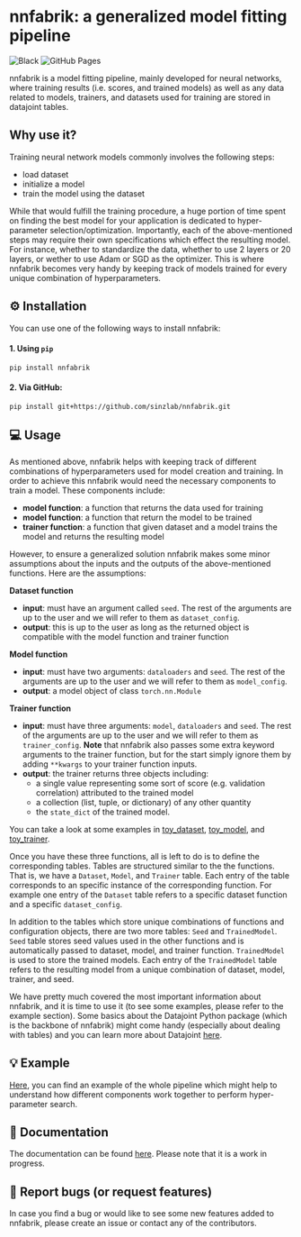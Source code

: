# nnfabrik: a generalized model fitting pipeline

![Black](https://github.com/sinzlab/nnfabrik/workflows/Black/badge.svg)
![GitHub Pages](https://github.com/sinzlab/nnfabrik/workflows/GitHub%20Pages/badge.svg?branch=master)

nnfabrik is a model fitting pipeline, mainly developed for neural networks, where training results (i.e. scores, and trained models) as well as any data related to models, trainers, and datasets used for training are stored in datajoint tables.

## Why use it?

Training neural network models commonly involves the following steps:
- load dataset
- initialize a model
- train the model using the dataset

While that would fulfill the training procedure, a huge portion of time spent on finding the best model for your application is dedicated to hyper-parameter selection/optimization. Importantly, each of the above-mentioned steps may require their own specifications which effect the resulting model. For instance, whether to standardize the data, whether to use 2 layers or 20 layers, or wether to use Adam or SGD as the optimizer. This is where nnfabrik becomes very handy by keeping track of models trained for every unique combination of hyperparameters.

## :gear: Installation

You can use one of the following ways to install nnfabrik:

#### 1. Using `pip`
```
pip install nnfabrik
```

#### 2. Via GitHub:
```
pip install git+https://github.com/sinzlab/nnfabrik.git
```

## :computer: Usage
As mentioned above, nnfabrik helps with keeping track of different combinations of hyperparameters used for model creation and training. In order to achieve this nnfabrik would need the necessary components to train a model. These components include:
* **model function**: a function that returns the data used for training
* **model function**: a function that return the model to be trained
* **trainer function**: a function that given dataset and a model trains the model and returns the resulting model

However, to ensure a generalized solution nnfabrik makes some minor assumptions about the inputs and the outputs of the above-mentioned functions. Here are the assumptions:

**Dataset function**
* **input**: must have an argument called `seed`. The rest of the arguments are up to the user and we will refer to them as `dataset_config`.
* **output**: this is up to the user as long as the returned object is compatible with the model function and trainer function

**Model function**
* **input**: must have two arguments: `dataloaders` and `seed`. The rest of the arguments are up to the user and we will refer to them as `model_config`.
* **output**: a model object of class `torch.nn.Module`

**Trainer function**
* **input**: must have three arguments: `model`, `dataloaders` and `seed`. The rest of the arguments are up to the user and we will refer to them as `trainer_config`. **Note** that nnfabrik also passes some extra keyword arguments to the trainer function, but for the start simply ignore them by adding `**kwargs` to your trainer function inputs.
* **output**: the trainer returns three objects including: 
  * a single value representing some sort of score (e.g. validation correlation) attributed to the trained model
  * a collection (list, tuple, or dictionary) of any other quantity 
  * the `state_dict` of the trained model.

You can take a look at some examples in [toy_dataset](nnfabrik/toy_example/toy_datasets.py), [toy_model](nnfabrik/toy_example/toy_models.py), and [toy_trainer](nnfabrik/toy_example/toy_trainers.py).

Once you have these three functions, all is left to do is to define the corresponding tables. Tables are structured similar to the the functions. That is, we have a `Dataset`, `Model`, and `Trainer` table. Each entry of the table corresponds to an specific instance of the corresponding function. For example one entry of the `Dataset` table refers to a specific dataset function and a specific `dataset_config`.

In addition to the tables which store unique combinations of functions and configuration objects, there are two more tables: `Seed` and  `TrainedModel`. `Seed` table stores seed values used in the other functions and is automatically passed to dataset, model, and trainer function. `TrainedModel` is used to store the trained models. Each entry of the `TrainedModel` table refers to the resulting model from a unique combination of dataset, model, trainer, and seed.

We have pretty much covered the most important information about nnfabrik, and it is time to use it (to see some examples, please refer to the example section). Some basics about the Datajoint Python package (which is the backbone of nnfabrik) might come handy (especially about dealing with tables) and you can learn more about Datajoint [here](https://datajoint.io/).

## :bulb: Example

[Here](./examples/notebooks/nnfabrik_example.ipynb), you can find an example of the whole pipeline which might help to understand how different components work together to perform hyper-parameter search.

## :book: Documentation

The documentation can be found [here](https://sinzlab.github.io/nnfabrik/). Please note that it is a work in progress.

## :bug: Report bugs (or request features)

In case you find a bug or would like to see some new features added to nnfabrik, please create an issue or contact any of the contributors.
